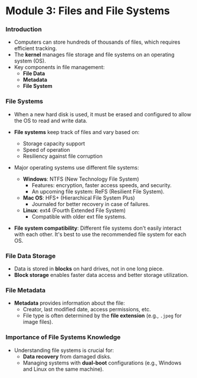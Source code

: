 # Module 3: Files and File Systems

### Introduction
- Computers can store hundreds of thousands of files, which requires efficient tracking.
- The **kernel** manages file storage and file systems on an operating system (OS).
- Key components in file management:
  - **File Data**
  - **Metadata**
  - **File System**

### File Systems
- When a new hard disk is used, it must be erased and configured to allow the OS to read and write data.
- **File systems** keep track of files and vary based on:
  - Storage capacity support
  - Speed of operation
  - Resiliency against file corruption
- Major operating systems use different file systems:
  - **Windows**: NTFS (New Technology File System)
    - Features: encryption, faster access speeds, and security.
    - An upcoming file system: ReFS (Resilient File System).
  - **Mac OS**: HFS+ (Hierarchical File System Plus)
    - Journaled for better recovery in case of failures.
  - **Linux**: ext4 (Fourth Extended File System)
    - Compatible with older ext file systems.

- **File system compatibility**: Different file systems don't easily interact with each other. It's best to use the recommended file system for each OS.

### File Data Storage
- Data is stored in **blocks** on hard drives, not in one long piece.
- **Block storage** enables faster data access and better storage utilization.
  
### File Metadata
- **Metadata** provides information about the file:
  - Creator, last modified date, access permissions, etc.
  - File type is often determined by the **file extension** (e.g., `.jpeg` for image files).

### Importance of File Systems Knowledge
- Understanding file systems is crucial for:
  - **Data recovery** from damaged disks.
  - Managing systems with **dual-boot** configurations (e.g., Windows and Linux on the same machine).
